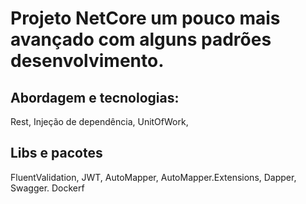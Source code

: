 # Projeto NetCore um pouco mais avançado com alguns padrões desenvolvimento.


## Abordagem e tecnologias:

Rest,
Injeção de dependência,
UnitOfWork,

## Libs e pacotes
FluentValidation, JWT, AutoMapper, AutoMapper.Extensions, Dapper, Swagger.
Dockerf
